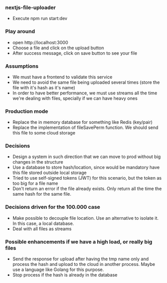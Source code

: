 ### nextjs-file-uploader

* Execute
npm run start:dev

### Play around
- open http://localhost:3000
- Choose a file and click on the upload button
- After success message, click on save button to see your file

### Assumptions
- We must have a frontend to validate this service
- We need to avoid the same file being uploaded several times (store the file with it's hash as it's name)
- In order to have better performance, we must use streams all the time we're dealing with files, specially if we can have heavy ones

### Production mode
- Replace the in memory database for something like Redis (key/pair)
- Replace the implementation of fileSavePerm function. We should send this file to some cloud storage

### Decisions
- Design a system in such direction that we can move to prod without big changes in the structure
- Use a database to store hash/location, since would be mandatory have this file stored outside local storage
- Tried to use self-signed tokens (JWT) for this scenario, but the token as too big for a file name
- Don't return an error if the file already exists. Only return all the time the same hash for the same file.

### Decisions driven for the 100.000 case
- Make possible to decouple file location. Use an alternative to isolate it. In this case, a local database.
- Deal with all files as streams

### Possible enhancements if we have a high load, or really big files
- Send the response for upload after having the tmp name only and process the hash and upload to the cloud in another process. Maybe use a language like Golang for this purpose.
- Stop process if the hash is already in the database

